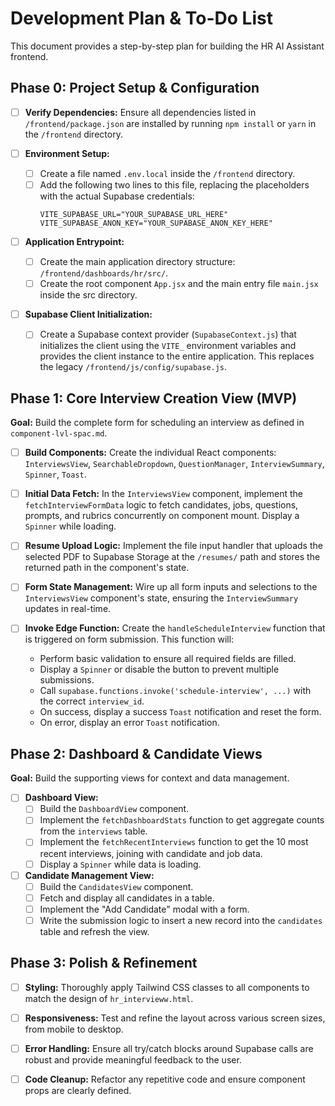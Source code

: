 # Development Plan & To-Do List

This document provides a step-by-step plan for building the HR AI Assistant frontend.

## Phase 0: Project Setup & Configuration

- [ ] **Verify Dependencies:** Ensure all dependencies listed in `/frontend/package.json` are installed by running `npm install` or `yarn` in the `/frontend` directory.

- [ ] **Environment Setup:**
  - [ ] Create a file named `.env.local` inside the `/frontend` directory.
  - [ ] Add the following two lines to this file, replacing the placeholders with the actual Supabase credentials:
    ```
    VITE_SUPABASE_URL="YOUR_SUPABASE_URL_HERE"
    VITE_SUPABASE_ANON_KEY="YOUR_SUPABASE_ANON_KEY_HERE"
    ```

- [ ] **Application Entrypoint:**
  - [ ] Create the main application directory structure: `/frontend/dashboards/hr/src/`.
  - [ ] Create the root component `App.jsx` and the main entry file `main.jsx` inside the src directory.

- [ ] **Supabase Client Initialization:**
  - [ ] Create a Supabase context provider (`SupabaseContext.js`) that initializes the client using the `VITE_` environment variables and provides the client instance to the entire application. This replaces the legacy `/frontend/js/config/supabase.js`.

## Phase 1: Core Interview Creation View (MVP)

**Goal:** Build the complete form for scheduling an interview as defined in `component-lvl-spac.md`.

- [ ] **Build Components:** Create the individual React components: `InterviewsView`, `SearchableDropdown`, `QuestionManager`, `InterviewSummary`, `Spinner`, `Toast`.

- [ ] **Initial Data Fetch:** In the `InterviewsView` component, implement the `fetchInterviewFormData` logic to fetch candidates, jobs, questions, prompts, and rubrics concurrently on component mount. Display a `Spinner` while loading.

- [ ] **Resume Upload Logic:** Implement the file input handler that uploads the selected PDF to Supabase Storage at the `/resumes/` path and stores the returned path in the component's state.

- [ ] **Form State Management:** Wire up all form inputs and selections to the `InterviewsView` component's state, ensuring the `InterviewSummary` updates in real-time.

- [ ] **Invoke Edge Function:** Create the `handleScheduleInterview` function that is triggered on form submission. This function will:
  - Perform basic validation to ensure all required fields are filled.
  - Display a `Spinner` or disable the button to prevent multiple submissions.
  - Call `supabase.functions.invoke('schedule-interview', ...)` with the correct `interview_id`.
  - On success, display a success `Toast` notification and reset the form.
  - On error, display an error `Toast` notification.

## Phase 2: Dashboard & Candidate Views

**Goal:** Build the supporting views for context and data management.

- [ ] **Dashboard View:**
  - [ ] Build the `DashboardView` component.
  - [ ] Implement the `fetchDashboardStats` function to get aggregate counts from the `interviews` table.
  - [ ] Implement the `fetchRecentInterviews` function to get the 10 most recent interviews, joining with candidate and job data.
  - [ ] Display a `Spinner` while data is loading.

- [ ] **Candidate Management View:**
  - [ ] Build the `CandidatesView` component.
  - [ ] Fetch and display all candidates in a table.
  - [ ] Implement the "Add Candidate" modal with a form.
  - [ ] Write the submission logic to insert a new record into the `candidates` table and refresh the view.

## Phase 3: Polish & Refinement

- [ ] **Styling:** Thoroughly apply Tailwind CSS classes to all components to match the design of `hr_intervieww.html`.

- [ ] **Responsiveness:** Test and refine the layout across various screen sizes, from mobile to desktop.

- [ ] **Error Handling:** Ensure all try/catch blocks around Supabase calls are robust and provide meaningful feedback to the user.

- [ ] **Code Cleanup:** Refactor any repetitive code and ensure component props are clearly defined.